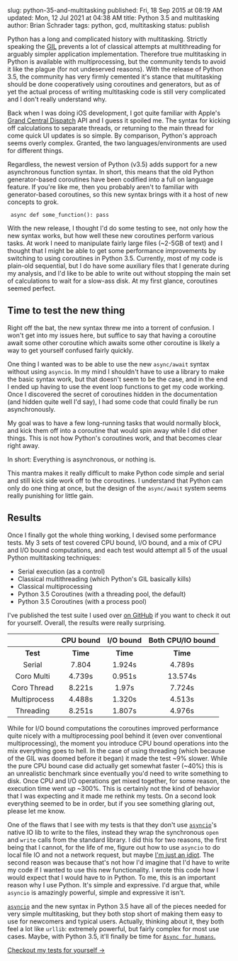slug: python-35-and-multitasking
published: Fri, 18 Sep 2015 at 08:19 AM
updated: Mon, 12 Jul 2021 at 04:38 AM
title: Python 3.5 and multitasking
author: Brian Schrader
tags: python, gcd, multitasking
status: publish 

Python has a long and complicated history with multitasking. Strictly speaking
the [GIL][1] prevents a lot of classical attempts at multithreading for
arguably simpler application implementation. Therefore true multitasking in Python 
is available with multiprocessing, but the community tends to avoid it like the 
plague (for not undeserved reasons). With the release of Python 3.5, the community 
has very firmly cemented it's stance that multitasking should be done cooperatively 
using coroutines and generators, but as of yet the actual process of writing
multitasking code is still very complicated and I don't really understand why.

[1]: http://www.dabeaz.com/GIL/

Back when I was doing iOS development, I got quite familiar with
Apple's [Grand Central Dispatch][2] API and I guess it spoiled me. The syntax
for kicking off calculations to separate threads, or returning to the main
thread for come quick UI updates is so simple. By comparison, Python's approach
seems overly complex. Granted, the two languages/environments are used
for different things. 

[2]: https://en.wikipedia.org/wiki/Grand_Central_Dispatch

Regardless, the newest version of Python (v3.5) adds support for a new
asynchronous function syntax. In short, this means that the old Python 
generator-based coroutines have been codified into a full on language feature. 
If you're like me, then you probably aren't to familiar with generator-based
coroutines, so this new syntax brings with it a host of new concepts to grok.

<code class='python'><pre>
    async def some_function():
        pass
</pre></code>

With the new release, I thought I'd do some testing to see, not only how the
new syntax works, but how well these new coroutines perform various tasks. At
work I need to manipulate fairly large files (~2-5GB of text) and I thought 
that I might be able to get some performance improvements by switching to using 
coroutines in Python 3.5. Currently, most of my code is plain-old sequential,
but I do have some auxiliary files that I generate during my analysis, and I'd 
like to be able to write out without stopping the main set of calculations to
wait for a slow-ass disk. At my first glance, coroutines seemed perfect.

Time to test the new thing
--------------------------

Right off the bat, the new syntax threw me into a torrent of confusion. I won't
get into my issues here, but suffice to say that having a coroutine
await some other coroutine which awaits some other coroutine is likely a way to 
get yourself confused fairly quickly.

One thing I wanted was to be able to use the new `async/await` syntax without
using `asyncio`. In my mind I shouldn't have to use a library to make the basic
syntax work, but that doesn't seem to be the case, and in the end I ended up having 
to use the event loop functions to get my code working. Once I discovered the 
secret of coroutines hidden in the documentation (and hidden quite well I'd say), 
I had some code that could finally be run asynchronously. 

My goal was to have a few long-running tasks that would normally block, and
kick them off into a coroutine that would spin away while I did other things.
This is not how Python's coroutines work, and that becomes clear right away.

In short: Everything is asynchronous, or nothing is.

This mantra makes it really difficult to make Python code simple and serial and
still kick side work off to the coroutines. I understand that Python can only
do one thing at once, but the design of the `async/await` system seems really
punishing for little gain. 

Results
-------

Once I finally got the whole thing working, I devised some performance tests.
My 3 sets of test covered CPU bound, I/O bound, and a mix of CPU and I/O bound
computations, and each test would attempt all 5 of the usual Python
multitasking techniques: 

- Serial execution (as a control)
- Classical multithreading (which Python's GIL basically kills)
- Classical multiprocessing
- Python 3.5 Coroutines (with a threading pool, the default)
- Python 3.5 Coroutines (with a process pool)

I've published the test suite I used over [on GitHub][4] if you want to check
it out for yourself. Overall, the results were really surprising.

[4]: https://github.com/Sonictherocketman/python3.5_coro_testing

<center>
    <style type="text/css" scoped>td,th {text-align: center;}</style>
    <table cellspacing='12'>
        <tr>
            <th></th>
            <th>CPU bound</th>
            <th>I/O bound</th>
            <th>Both CPU/IO bound</th>
        </tr>
        <tr>
            <th>Test</th>
            <th>Time</th>
            <th>Time</th>
            <th>Time</th>
        </tr>
        <tr>
            <td>Serial</td>
            <td>7.804</td>
            <td>1.924s</td>
            <td>4.789s</td>
        </tr>
        <tr>
            <td>Coro Multi</td>
            <td>4.739s</td>
            <td>0.951s</td>
            <td>13.574s</td>
        </tr>
            <td>Coro Thread</td>
            <td>8.221s</td>
            <td>1.97s</td>
            <td>7.724s</td>
        </tr>
        <tr>
            <td>Multiprocess</td>
            <td>4.488s</td>
            <td>1.320s</td>
            <td>4.513s</td>
        </tr>
        <tr>
            <td>Threading</td>
            <td>8.251s</td>
            <td>1.807s</td>
            <td>4.976s</td>
        </tr>
    </table>
</center>

While for I/O bound computations the coroutines improved performance quite
nicely with a multiprocessing pool behind it (even over conventional
multiprocessing), the moment you introduce CPU bound operations into the mix
everything goes to hell. In the case of using threading (which because of the
GIL was doomed before it began) it made the test ~9% slower. While the pure CPU
bound case did actually get somewhat faster (~40%) this is an unrealistic
benchmark since eventually you'd need to write something to disk. Once CPU 
and I/O operations get mixed together, for some reason, the execution time went 
*up* ~300%. This is certainly not the kind of behavior that I was expecting and 
it made me rethink my tests. On a second look everything seemed to be in order, 
but if you see something glaring out, please let me know.

One of the flaws that I see with my tests is that they don't use [`asyncio`][3]'s
native IO lib to write to the files, instead they wrap the synchronous `open`
and `write` calls from the standard library. I did this for two reasons, the
first being that I cannot, for the life of me, figure out how to use `asyncio`
to do local file IO and not a network request, but maybe [I'm just an idiot][5]. 
The second reason was because that's not how I'd imagine that I'd have to write
my code if I wanted to use this new functionality. I wrote this code how I
would expect that I would have to in Python. To me, this is an important reason
why I use Python. It's simple and expressive. I'd argue that, while `asyncio`
is amazingly powerful, simple and expressive it isn't. 

[5]: https://twitter.com/sonicrocketman/status/471673517465800704

[`asyncio`][3] and the new syntax in Python 3.5 have all of the pieces needed for 
very simple multitasking, but they both stop short of making them easy to use for 
newcomers and typical users. Actually, thinking about it, they both feel a lot 
like  `urllib`: extremely powerful, but fairly complex for most use cases. Maybe, 
with  Python 3.5, it'll finally be time for [`Async for humans`.][6] 

[3]: https://docs.python.org/3.5/library/asyncio.html
[6]: http://docs.python-requests.org/en/latest/

<script src="http://brianschrader.com/bin/highlight.min.js"></script>
<link rel="stylesheet" href="http://brianschrader.com/bin/highlight.default.min.css">
<script>hljs.initHighlightingOnLoad();</script>

[Checkout my tests for yourself
&#8594;](https://github.com/Sonictherocketman/python3.5_coro_testing)


